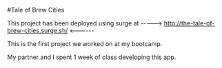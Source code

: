 #Tale of Brew Cities

This project has been deployed using surge at -----> http://the-tale-of-brew-cities.surge.sh/ <------


This is the first project we worked on at my bootcamp.  

My partner and I spent 1 week of class developing this app.
